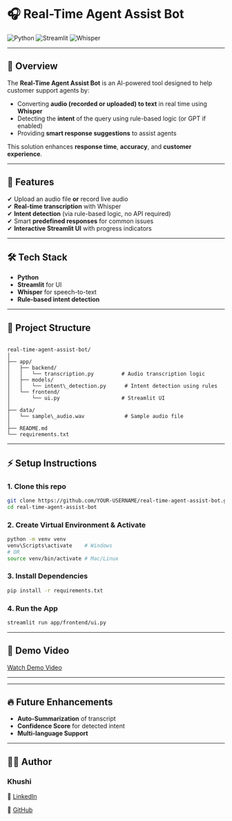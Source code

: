 # 🎧 Real-Time Agent Assist Bot

![Python](https://img.shields.io/badge/Python-3.9+-blue.svg)
![Streamlit](https://img.shields.io/badge/Streamlit-Framework-brightgreen)
![Whisper](https://img.shields.io/badge/Whisper-SpeechToText-purple)

---

## 🎯 Overview
The **Real-Time Agent Assist Bot** is an AI-powered tool designed to help customer support agents by:
- Converting **audio (recorded or uploaded) to text** in real time using **Whisper**
- Detecting the **intent** of the query using rule-based logic (or GPT if enabled)
- Providing **smart response suggestions** to assist agents

This solution enhances **response time**, **accuracy**, and **customer experience**.

---

## 🚀 Features
✔ Upload an audio file **or** record live audio  
✔ **Real-time transcription** with Whisper  
✔ **Intent detection** (via rule-based logic, no API required)  
✔ Smart **predefined responses** for common issues  
✔ **Interactive Streamlit UI** with progress indicators  

---

## 🛠️ Tech Stack
- **Python**
- **Streamlit** for UI
- **Whisper** for speech-to-text
- **Rule-based intent detection**

---

## 📂 Project Structure
```

real-time-agent-assist-bot/
│
├── app/
│   ├── backend/
│   │   └── transcription.py         # Audio transcription logic
│   ├── models/
│   │   └── intent\_detection.py      # Intent detection using rules
│   └── frontend/
│       └── ui.py                    # Streamlit UI
│
├── data/
│   └── sample\_audio.wav             # Sample audio file
│
├── README.md
└── requirements.txt

````

---

## ⚡ Setup Instructions
### 1. Clone this repo
```bash
git clone https://github.com/YOUR-USERNAME/real-time-agent-assist-bot.git
cd real-time-agent-assist-bot
````

### 2. Create Virtual Environment & Activate

```bash
python -m venv venv
venv\Scripts\activate    # Windows
# OR
source venv/bin/activate # Mac/Linux
```

### 3. Install Dependencies

```bash
pip install -r requirements.txt
```

### 4. Run the App

```bash
streamlit run app/frontend/ui.py
```

---

## 🎥 Demo Video

[Watch Demo Video](https://drive.google.com/file/d/1VwMRFLi_htpZ0--baaytAApG3EBtJSvC/view?usp=sharing)

---

---

## 🔥 Future Enhancements

* **Auto-Summarization** of transcript
* **Confidence Score** for detected intent
* **Multi-language Support**

---

## 👩‍💻 Author

### **Khushi**

📌 [LinkedIn](https://www.linkedin.com/in/khushi-jhamb/) 

📌 [GitHub](https://github.com/Khushi36365)
